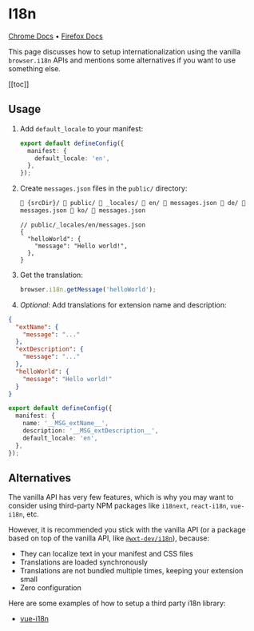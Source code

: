 # I18n

[Chrome Docs](https://developer.chrome.com/docs/extensions/develop/concepts/messaging) • [Firefox Docs](https://developer.mozilla.org/en-US/docs/Mozilla/Add-ons/WebExtensions/Content_scripts#communicating_with_background_scripts)

This page discusses how to setup internationalization using the vanilla `browser.i18n` APIs and mentions some alternatives if you want to use something else.

[[toc]]

## Usage

1. Add `default_locale` to your manifest:
   ```ts
   export default defineConfig({
     manifest: {
       default_locale: 'en',
     },
   });
   ```
2. Create `messages.json` files in the `public/` directory:

   ```html
   📂 {srcDir}/ 📂 public/ 📂 _locales/ 📂 en/ 📄 messages.json 📂 de/ 📄
   messages.json 📂 ko/ 📄 messages.json
   ```

   ```jsonc
   // public/_locales/en/messages.json
   {
     "helloWorld": {
       "message": "Hello world!",
     },
   }
   ```

3. Get the translation:
   ```ts
   browser.i18n.getMessage('helloWorld');
   ```
4. _Optional_: Add translations for extension name and description:

```json
{
  "extName": {
    "message": "..."
  },
  "extDescription": {
    "message": "..."
  },
  "helloWorld": {
    "message": "Hello world!"
  }
}
```

```ts
export default defineConfig({
  manifest: {
    name: '__MSG_extName__',
    description: '__MSG_extDescription__',
    default_locale: 'en',
  },
});
```

## Alternatives

The vanilla API has very few features, which is why you may want to consider using third-party NPM packages like `i18next`, `react-i18n`, `vue-i18n`, etc.

However, it is recommended you stick with the vanilla API (or a package based on top of the vanilla API, like [`@wxt-dev/i18n`](/i18n)), because:

- They can localize text in your manifest and CSS files
- Translations are loaded synchronously
- Translations are not bundled multiple times, keeping your extension small
- Zero configuration

Here are some examples of how to setup a third party i18n library:

- [vue-i18n](https://github.com/wxt-dev/wxt-examples/tree/main/examples/vue-i18n)
